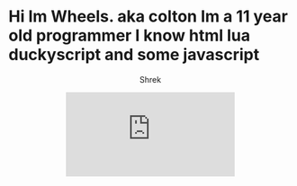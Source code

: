 <h1>Hi Im Wheels. aka colton Im a 11 year old programmer I know html lua duckyscript and some javascript</h1>
<center><p>Shrek</p>
<iframe src="https://sketchfab.com/models/7bc4ee4500774299897f8f008ac5e764/embed?autostart=1&internal=1&tracking=0&ui_ar=0&ui_infos=0&ui_snapshots=1&ui_stop=0&ui_theatre=1&ui_watermark=0"
frameborder="0"></iframe>
